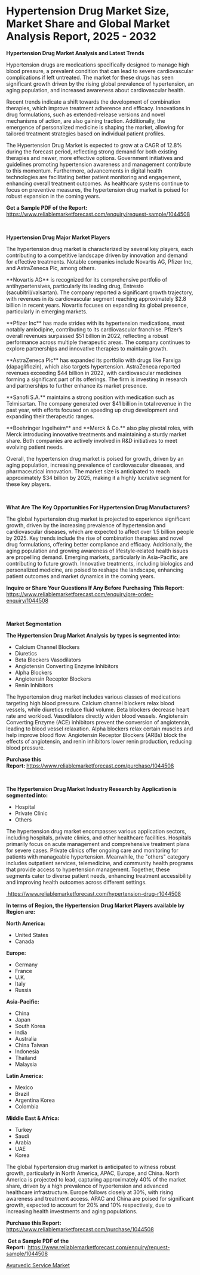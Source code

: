 <p><h1>Hypertension Drug Market Size, Market Share and Global Market Analysis Report, 2025 - 2032</h1></p><p><strong>Hypertension Drug Market Analysis and Latest Trends</strong></p>
<p><p>Hypertension drugs are medications specifically designed to manage high blood pressure, a prevalent condition that can lead to severe cardiovascular complications if left untreated. The market for these drugs has seen significant growth driven by the rising global prevalence of hypertension, an aging population, and increased awareness about cardiovascular health. </p><p>Recent trends indicate a shift towards the development of combination therapies, which improve treatment adherence and efficacy. Innovations in drug formulations, such as extended-release versions and novel mechanisms of action, are also gaining traction. Additionally, the emergence of personalized medicine is shaping the market, allowing for tailored treatment strategies based on individual patient profiles.</p><p>The Hypertension Drug Market is expected to grow at a CAGR of 12.8% during the forecast period, reflecting strong demand for both existing therapies and newer, more effective options. Government initiatives and guidelines promoting hypertension awareness and management contribute to this momentum. Furthermore, advancements in digital health technologies are facilitating better patient monitoring and engagement, enhancing overall treatment outcomes. As healthcare systems continue to focus on preventive measures, the hypertension drug market is poised for robust expansion in the coming years.</p></p>
<p><strong>Get a Sample PDF of the Report:&nbsp;</strong> <a href="https://www.reliablemarketforecast.com/enquiry/request-sample/1044508?utm_campaign=2732&utm_medium=2&utm_source=Github&utm_content=ia&utm_term=08032025&utm_id=hypertension-drug">https://www.reliablemarketforecast.com/enquiry/request-sample/1044508</a></p>
<p>&nbsp;</p>
<p><strong>Hypertension Drug Major Market Players</strong></p>
<p><p>The hypertension drug market is characterized by several key players, each contributing to a competitive landscape driven by innovation and demand for effective treatments. Notable companies include Novartis AG, Pfizer Inc, and AstraZeneca Plc, among others.</p><p>**Novartis AG** is recognized for its comprehensive portfolio of antihypertensives, particularly its leading drug, Entresto (sacubitril/valsartan). The company reported a significant growth trajectory, with revenues in its cardiovascular segment reaching approximately $2.8 billion in recent years. Novartis focuses on expanding its global presence, particularly in emerging markets.</p><p>**Pfizer Inc** has made strides with its hypertension medications, most notably amlodipine, contributing to its cardiovascular franchise. Pfizer’s overall revenues surpassed $51 billion in 2022, reflecting a robust performance across multiple therapeutic areas. The company continues to explore partnerships and innovative therapies to maintain growth.</p><p>**AstraZeneca Plc** has expanded its portfolio with drugs like Farxiga (dapagliflozin), which also targets hypertension. AstraZeneca reported revenues exceeding $44 billion in 2022, with cardiovascular medicines forming a significant part of its offerings. The firm is investing in research and partnerships to further enhance its market presence.</p><p>**Sanofi S.A.** maintains a strong position with medication such as Telmisartan. The company generated over $41 billion in total revenue in the past year, with efforts focused on speeding up drug development and expanding their therapeutic ranges.</p><p>**Boehringer Ingelheim** and **Merck & Co.** also play pivotal roles, with Merck introducing innovative treatments and maintaining a sturdy market share. Both companies are actively involved in R&D initiatives to meet evolving patient needs.</p><p>Overall, the hypertension drug market is poised for growth, driven by an aging population, increasing prevalence of cardiovascular diseases, and pharmaceutical innovation. The market size is anticipated to reach approximately $34 billion by 2025, making it a highly lucrative segment for these key players.</p></p>
<p>&nbsp;</p>
<p><strong>What Are The Key Opportunities For Hypertension Drug Manufacturers?</strong></p>
<p><p>The global hypertension drug market is projected to experience significant growth, driven by the increasing prevalence of hypertension and cardiovascular diseases, which are expected to affect over 1.5 billion people by 2025. Key trends include the rise of combination therapies and novel drug formulations, offering better compliance and efficacy. Additionally, the aging population and growing awareness of lifestyle-related health issues are propelling demand. Emerging markets, particularly in Asia-Pacific, are contributing to future growth. Innovative treatments, including biologics and personalized medicine, are poised to reshape the landscape, enhancing patient outcomes and market dynamics in the coming years.</p></p>
<p><strong>Inquire or Share Your Questions If Any Before Purchasing This Report:</strong> <a href="https://www.reliablemarketforecast.com/enquiry/pre-order-enquiry/1044508?utm_campaign=2732&utm_medium=2&utm_source=Github&utm_content=ia&utm_term=08032025&utm_id=hypertension-drug">https://www.reliablemarketforecast.com/enquiry/pre-order-enquiry/1044508</a></p>
<p>&nbsp;</p>
<p><strong>Market Segmentation</strong></p>
<p><strong>The Hypertension Drug Market Analysis by types is segmented into:</strong></p>
<p><ul><li>Calcium Channel Blockers</li><li>Diuretics</li><li>Beta Blockers Vasodilators</li><li>Angiotensin Converting Enzyme Inhibitors</li><li>Alpha Blockers</li><li>Angiotensin Receptor Blockers</li><li>Renin Inhibitors</li></ul></p>
<p><p>The hypertension drug market includes various classes of medications targeting high blood pressure. Calcium channel blockers relax blood vessels, while diuretics reduce fluid volume. Beta blockers decrease heart rate and workload. Vasodilators directly widen blood vessels. Angiotensin Converting Enzyme (ACE) inhibitors prevent the conversion of angiotensin, leading to blood vessel relaxation. Alpha blockers relax certain muscles and help improve blood flow. Angiotensin Receptor Blockers (ARBs) block the effects of angiotensin, and renin inhibitors lower renin production, reducing blood pressure.</p></p>
<p><strong>Purchase this Report:&nbsp;</strong><a href="https://www.reliablemarketforecast.com/purchase/1044508?utm_campaign=2732&utm_medium=2&utm_source=Github&utm_content=ia&utm_term=08032025&utm_id=hypertension-drug">https://www.reliablemarketforecast.com/purchase/1044508</a></p>
<p>&nbsp;</p>
<p><strong>The Hypertension Drug Market Industry Research by Application is segmented into:</strong></p>
<p><ul><li>Hospital</li><li>Private Clinic</li><li>Others</li></ul></p>
<p><p>The hypertension drug market encompasses various application sectors, including hospitals, private clinics, and other healthcare facilities. Hospitals primarily focus on acute management and comprehensive treatment plans for severe cases. Private clinics offer ongoing care and monitoring for patients with manageable hypertension. Meanwhile, the "others" category includes outpatient services, telemedicine, and community health programs that provide access to hypertension management. Together, these segments cater to diverse patient needs, enhancing treatment accessibility and improving health outcomes across different settings.</p></p>
<p><a href="https://www.reliablemarketforecast.com/hypertension-drug-r1044508?utm_campaign=2732&utm_medium=2&utm_source=Github&utm_content=ia&utm_term=08032025&utm_id=hypertension-drug">&nbsp;https://www.reliablemarketforecast.com/hypertension-drug-r1044508</a></p>
<p><strong>In terms of Region, the Hypertension Drug Market Players available by Region are:</strong></p>
<p>
    <p> <strong> North America: </strong>
        <ul>
            <li>United States</li>
            <li>Canada</li>
        </ul>
        </p> 
    <p> <strong> Europe: </strong>
        <ul>
            <li>Germany</li>
            <li>France</li>
            <li>U.K.</li>
            <li>Italy</li>
            <li>Russia</li>
        </ul>
        </p> 
    <p> <strong> Asia-Pacific: </strong>
        <ul>
            <li>China</li>
            <li>Japan</li>
            <li>South Korea</li>
            <li>India</li>
            <li>Australia</li>
            <li>China Taiwan</li>
            <li>Indonesia</li>
            <li>Thailand</li>
            <li>Malaysia</li>
        </ul>
        </p> 
    <p> <strong> Latin America: </strong>
        <ul>
            <li>Mexico</li>
            <li>Brazil</li>
            <li>Argentina Korea</li>
            <li>Colombia</li>
        </ul>
        </p> 
    <p> <strong> Middle East & Africa: </strong>
        <ul>
            <li>Turkey</li>
            <li>Saudi</li>
            <li>Arabia</li>
            <li>UAE</li>
            <li>Korea</li>
        </ul>
    </p>
    </p>
<p><p>The global hypertension drug market is anticipated to witness robust growth, particularly in North America, APAC, Europe, and China. North America is projected to lead, capturing approximately 40% of the market share, driven by a high prevalence of hypertension and advanced healthcare infrastructure. Europe follows closely at 30%, with rising awareness and treatment access. APAC and China are poised for significant growth, expected to account for 20% and 10% respectively, due to increasing health investments and aging populations.</p></p>
<p><strong>Purchase this Report: </strong><a href="https://www.reliablemarketforecast.com/purchase/1044508?utm_campaign=2732&utm_medium=2&utm_source=Github&utm_content=ia&utm_term=08032025&utm_id=hypertension-drug">https://www.reliablemarketforecast.com/purchase/1044508</a></p>
<p>&nbsp;<strong>Get a Sample PDF of the Report:&nbsp;&nbsp;</strong><a href="https://www.reliablemarketforecast.com/enquiry/request-sample/1044508?utm_campaign=2732&utm_medium=2&utm_source=Github&utm_content=ia&utm_term=08032025&utm_id=hypertension-drug">https://www.reliablemarketforecast.com/enquiry/request-sample/1044508</a></p>
<p><strong></strong></p>
<p><p><a href="https://github.com/adyawafurber1/Market-Research-Report-List-1/blob/main/ayurvedic-service-market.md?utm_campaign=2732&utm_medium=2&utm_source=Github&utm_content=ia&utm_term=08032025&utm_id=hypertension-drug">Ayurvedic Service Market</a></p></p>
